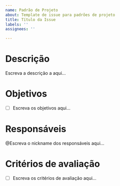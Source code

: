 ```yaml
---
name: Padrão de Projeto
about: Template de issue para padrões de projeto
title: Título da Issue
labels: ''
assignees: ''

---
```


# Descrição
Escreva a descrição a aqui...

# Objetivos
- [ ] Escreva os objetivos aqui...

# Responsáveis
@Escreva o nickname dos responsáveis aqui...

# Critérios de avaliação 
- [ ] Escreva os critérios de avaliação aqui...
